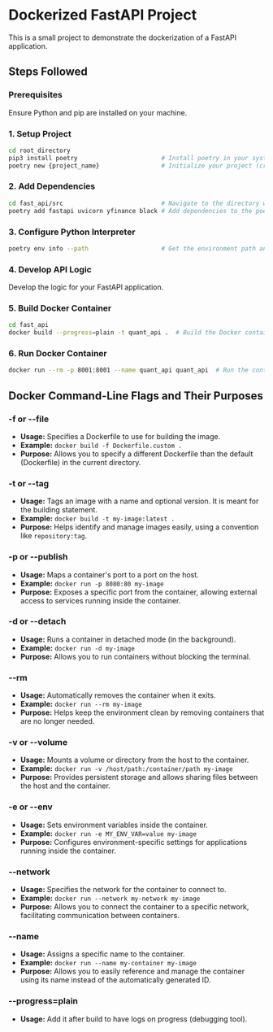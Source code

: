
# Dockerized FastAPI Project

This is a small project to demonstrate the dockerization of a FastAPI application.

## Steps Followed

### Prerequisites
Ensure Python and pip are installed on your machine.

### 1. Setup Project
```sh
cd root_directory
pip3 install poetry                       # Install poetry in your system
poetry new {project_name}                 # Initialize your project (creates pyproject.toml and other files)
```

### 2. Add Dependencies
```sh
cd fast_api/src                           # Navigate to the directory where pyproject.toml is located
poetry add fastapi uvicorn yfinance black # Add dependencies to the poetry environment
```

### 3. Configure Python Interpreter
```sh
poetry env info --path                    # Get the environment path and add it to the Python interpreter (Bottom right in VSCode)
```

### 4. Develop API Logic
Develop the logic for your FastAPI application.

### 5. Build Docker Container
```sh
cd fast_api
docker build --progress=plain -t quant_api .  # Build the Docker container
```

### 6. Run Docker Container
```sh
docker run --rm -p 8001:8001 --name quant_api quant_api  # Run the container, remove it once finished, map local port to container port, and give it a name
```

## Docker Command-Line Flags and Their Purposes

### -f or --file
- **Usage:** Specifies a Dockerfile to use for building the image.
- **Example:** `docker build -f Dockerfile.custom .`
- **Purpose:** Allows you to specify a different Dockerfile than the default (Dockerfile) in the current directory.

### -t or --tag
- **Usage:** Tags an image with a name and optional version. It is meant for the building statement.
- **Example:** `docker build -t my-image:latest .`
- **Purpose:** Helps identify and manage images easily, using a convention like `repository:tag`.

### -p or --publish
- **Usage:** Maps a container's port to a port on the host.
- **Example:** `docker run -p 8080:80 my-image`
- **Purpose:** Exposes a specific port from the container, allowing external access to services running inside the container.

### -d or --detach
- **Usage:** Runs a container in detached mode (in the background).
- **Example:** `docker run -d my-image`
- **Purpose:** Allows you to run containers without blocking the terminal.

### --rm
- **Usage:** Automatically removes the container when it exits.
- **Example:** `docker run --rm my-image`
- **Purpose:** Helps keep the environment clean by removing containers that are no longer needed.

### -v or --volume
- **Usage:** Mounts a volume or directory from the host to the container.
- **Example:** `docker run -v /host/path:/container/path my-image`
- **Purpose:** Provides persistent storage and allows sharing files between the host and the container.

### -e or --env
- **Usage:** Sets environment variables inside the container.
- **Example:** `docker run -e MY_ENV_VAR=value my-image`
- **Purpose:** Configures environment-specific settings for applications running inside the container.

### --network
- **Usage:** Specifies the network for the container to connect to.
- **Example:** `docker run --network my-network my-image`
- **Purpose:** Allows you to connect the container to a specific network, facilitating communication between containers.

### --name
- **Usage:** Assigns a specific name to the container.
- **Example:** `docker run --name my-container my-image`
- **Purpose:** Allows you to easily reference and manage the container using its name instead of the automatically generated ID.

### --progress=plain
- **Usage:** Add it after build to have logs on progress (debugging tool).